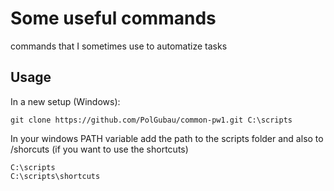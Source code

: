 # Some useful commands

commands that I sometimes use to automatize tasks


## Usage

In a new setup (Windows):
```
git clone https://github.com/PolGubau/common-pw1.git C:\scripts
```

In your windows PATH variable add the path to the scripts folder and also to /shorcuts (if you want to use the shortcuts)
```
C:\scripts
C:\scripts\shortcuts
```
